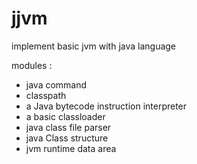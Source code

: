 # jjvm
implement basic jvm with java language

modules :
- java command
- classpath
- a Java bytecode instruction interpreter
- a basic classloader
- java class file parser
- java Class structure
- jvm runtime data area

